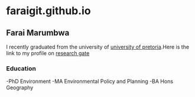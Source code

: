 # faraigit.github.io
## Farai Marumbwa
I recently graduated from the university of [university of pretoria](https://www.up.ac.za/centre-for-environmental-studies/).Here is the link to my profile on [research gate](https://www.researchgate.net/profile/Farai-Marumbwa)

### Education
-PhD Environment 
-MA Environmental Policy and Planning
-BA Hons Geography